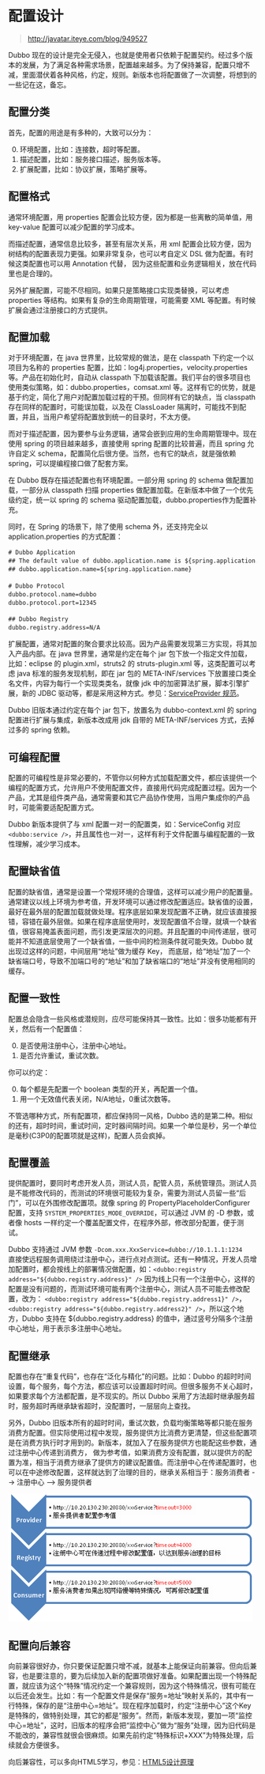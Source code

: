 # 配置设计

> http://javatar.iteye.com/blog/949527

Dubbo 现在的设计是完全无侵入，也就是使用者只依赖于配置契约。经过多个版本的发展，为了满足各种需求场景，配置越来越多。为了保持兼容，配置只增不减，里面潜伏着各种风格，约定，规则。新版本也将配置做了一次调整，将想到的一些记在这，备忘。 

## 配置分类 

首先，配置的用途是有多种的，大致可以分为： 

0. 环境配置，比如：连接数，超时等配置。 
0. 描述配置，比如：服务接口描述，服务版本等。 
0. 扩展配置，比如：协议扩展，策略扩展等。 

## 配置格式 

通常环境配置，用 properties 配置会比较方便，因为都是一些离散的简单值，用 key-value 配置可以减少配置的学习成本。 

而描述配置，通常信息比较多，甚至有层次关系，用 xml 配置会比较方便，因为树结构的配置表现力更强。如果非常复杂，也可以考自定义 DSL 做为配置。有时候这类配置也可以用 Annotation 代替， 因为这些配置和业务逻辑相关，放在代码里也是合理的。 

另外扩展配置，可能不尽相同。如果只是策略接口实现类替换，可以考虑 properties 等结构。如果有复杂的生命周期管理，可能需要 XML 等配置。有时候扩展会通过注册接口的方式提供。 

## 配置加载 

对于环境配置，在 java 世界里，比较常规的做法，是在 classpath 下约定一个以项目为名称的 properties 配置，比如：log4j.properties，velocity.properties等。产品在初始化时，自动从 classpath 下加载该配置。我们平台的很多项目也使用类似策略，如：dubbo.properties，comsat.xml 等。这样有它的优势，就是基于约定，简化了用户对配置加载过程的干预。但同样有它的缺点，当 classpath 存在同样的配置时，可能误加载，以及在 ClassLoader 隔离时，可能找不到配置，并且，当用户希望将配置放到统一的目录时，不太方便。 

而对于描述配置，因为要参与业务逻辑，通常会嵌到应用的生命周期管理中。现在使用 spring 的项目越来越多，直接使用 spring 配置的比较普遍，而且 spring 允许自定义 schema，配置简化后很方便。当然，也有它的缺点，就是强依赖 spring，可以提编程接口做了配套方案。 

在 Dubbo 既存在描述配置也有环境配置。一部分用 spring 的 schema 做配置加载，一部分从 classpath 扫描 properties 做配置加载。在新版本中做了一个优先级约定，统一以 spring 的 schema 驱动配置加载，dubbo.properties作为配置补充。

同时，在 Spring 的场景下，除了使用 schema 外，还支持完全以 application.properties 的方式配置：

```xml
# Dubbo Application
## The default value of dubbo.application.name is ${spring.application.name}
## dubbo.application.name=${spring.application.name}

# Dubbo Protocol
dubbo.protocol.name=dubbo
dubbo.protocol.port=12345

## Dubbo Registry
dubbo.registry.address=N/A
``` 

扩展配置，通常对配置的聚合要求比较高。因为产品需要发现第三方实现，将其加入产品内部。在 java 世界里，通常是约定在每个 jar 包下放一个指定文件加载，比如：eclipse 的 plugin.xml，struts2 的 struts-plugin.xml 等，这类配置可以考虑 java 标准的服务发现机制，即在 jar 包的 META-INF/services 下放置接口类全名文件，内容为每行一个实现类类名，就像 jdk 中的加密算法扩展，脚本引擎扩展，新的 JDBC 驱动等，都是采用这种方式。参见：[ServiceProvider 规范](https://docs.oracle.com/javase/tutorial/sound/SPI-intro.html)。

Dubbo 旧版本通过约定在每个 jar 包下，放置名为 dubbo-context.xml 的 spring 配置进行扩展与集成，新版本改成用 jdk 自带的 META-INF/services 方式，去掉过多的 spring 依赖。 

## 可编程配置 

配置的可编程性是非常必要的，不管你以何种方式加载配置文件，都应该提供一个编程的配置方式，允许用户不使用配置文件，直接用代码完成配置过程。因为一个产品，尤其是组件类产品，通常需要和其它产品协作使用，当用户集成你的产品时，可能需要适配配置方式。 

Dubbo 新版本提供了与 xml 配置一对一的配置类，如：ServiceConfig 对应 `<dubbo:service />`，并且属性也一对一，这样有利于文件配置与编程配置的一致性理解，减少学习成本。 

## 配置缺省值 

配置的缺省值，通常是设置一个常规环境的合理值，这样可以减少用户的配置量。通常建议以线上环境为参考值，开发环境可以通过修改配置适应。缺省值的设置，最好在最外层的配置加载就做处理。程序底层如果发现配置不正确，就应该直接报错，容错在最外层做。如果在程序底层使用时，发现配置值不合理，就填一个缺省值，很容易掩盖表面问题，而引发更深层次的问题。并且配置的中间传递层，很可能并不知道底层使用了一个缺省值，一些中间的检测条件就可能失效。Dubbo 就出现过这样的问题，中间层用“地址”做为缓存 Key， 而底层，给“地址”加了一个缺省端口号，导致不加端口号的“地址”和加了缺省端口的“地址”并没有使用相同的缓存。 

## 配置一致性 

配置总会隐含一些风格或潜规则，应尽可能保持其一致性。比如：很多功能都有开关，然后有一个配置值： 

0. 是否使用注册中心，注册中心地址。 
0. 是否允许重试，重试次数。 

你可以约定：

0. 每个都是先配置一个 boolean 类型的开关，再配置一个值。 
0. 用一个无效值代表关闭，N/A地址，0重试次数等。 

不管选哪种方式，所有配置项，都应保持同一风格，Dubbo 选的是第二种。相似的还有，超时时间，重试时间，定时器间隔时间。如果一个单位是秒，另一个单位是毫秒(C3P0的配置项就是这样)，配置人员会疯掉。 

## 配置覆盖 

提供配置时，要同时考虑开发人员，测试人员，配管人员，系统管理员。测试人员是不能修改代码的，而测试的环境很可能较为复杂，需要为测试人员留一些“后门”，可以在外围修改配置项。就像 spring 的 PropertyPlaceholderConfigurer 配置，支持 `SYSTEM_PROPERTIES_MODE_OVERRIDE`，可以通过 JVM 的 -D 参数，或者像 hosts 一样约定一个覆盖配置文件，在程序外部，修改部分配置，便于测试。


Dubbo 支持通过 JVM 参数 `-Dcom.xxx.XxxService=dubbo://10.1.1.1:1234 
` 直接使远程服务调用绕过注册中心，进行点对点测试。还有一种情况，开发人员增加配置时，都会按线上的部署情况做配置，如：`<dubbo:registry address="${dubbo.registry.address}" />` 因为线上只有一个注册中心，这样的配置是没有问题的，而测试环境可能有两个注册中心，测试人员不可能去修改配置，改为： 
`<dubbo:registry address="${dubbo.registry.address1}" />`， 
`<dubbo:registry address="${dubbo.registry.address2}" />`，所以这个地方，Dubbo 支持在 ${dubbo.registry.address} 的值中，通过竖号分隔多个注册中心地址，用于表示多注册中心地址。 

## 配置继承 

配置也存在“重复代码”，也存在“泛化与精化”的问题。比如：Dubbo 的超时时间设置，每个服务，每个方法，都应该可以设置超时时间。但很多服务不关心超时，如果要求每个方法都配置，是不现实的。所以 Dubbo 采用了方法超时继承服务超时，服务超时再继承缺省超时，没配置时，一层层向上查找。 

另外，Dubbo 旧版本所有的超时时间，重试次数，负载均衡策略等都只能在服务消费方配置。但实际使用过程中发现，服务提供方比消费方更清楚，但这些配置项是在消费方执行时才用到的。新版本，就加入了在服务提供方也能配这些参数，通过注册中心传递到消费方， 
做为参考值，如果消费方没有配置，就以提供方的配置为准，相当于消费方继承了提供方的建议配置值。而注册中心在传递配置时，也可以在中途修改配置，这样就达到了治理的目的，继承关系相当于：服务消费者 --> 注册中心 --> 服务提供者 

![configuration-override](../sources/images/configuration-override.png)

## 配置向后兼容 

向前兼容很好办，你只要保证配置只增不减，就基本上能保证向前兼容。但向后兼容，也是要注意的，要为后续加入新的配置项做好准备。如果配置出现一个特殊配置，就应该为这个“特殊”情况约定一个兼容规则，因为这个特殊情况，很有可能在以后还会发生。比如：有一个配置文件是保存“服务=地址”映射关系的，其中有一行特殊，保存的是“注册中心=地址”。现在程序加载时，约定“注册中心”这个Key是特殊的，做特别处理，其它的都是“服务”。然而，新版本发现，要加一项“监控中心=地址”，这时，旧版本的程序会把“监控中心”做为“服务”处理，因为旧代码是不能改的，兼容性就很会很麻烦。如果先前约定“特殊标识+XXX”为特殊处理，后续就会方便很多。 

向后兼容性，可以多向HTML5学习，参见：[HTML5设计原理](http://javatar.iteye.com/blog/949390)
